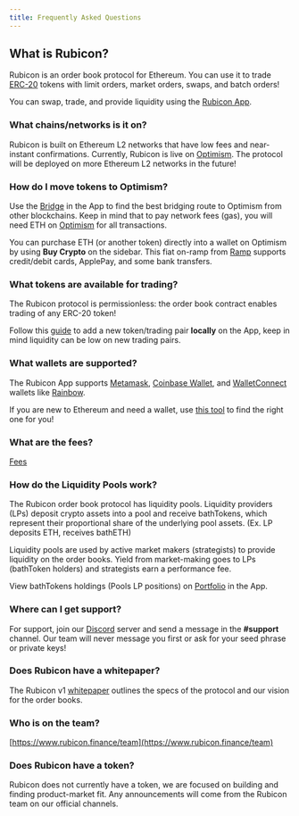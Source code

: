 ```yaml
---
title: Frequently Asked Questions
---
```


## What is Rubicon?

Rubicon is an order book protocol for Ethereum. You can use it to trade [ERC-20](https://ethereum.org/en/developers/docs/standards/tokens/erc-20/) tokens with limit orders, market orders, swaps, and batch orders!

You can swap, trade, and provide liquidity using the [Rubicon App](https://app.rubicon.finance/).

### What chains/networks is it on?

Rubicon is built on Ethereum L2 networks that have low fees and near-instant confirmations. Currently, Rubicon is live on [Optimism](https://www.optimism.io/). The protocol will be deployed on more Ethereum L2 networks in the future!

### How do I move tokens to Optimism?

Use the [Bridge]([url](https://app.rubicon.finance/bridge)) in the App to find the best bridging route to Optimism from other blockchains. Keep in mind that to pay network fees (gas), you will need ETH on [Optimism](https://www.optimism.io/) for all transactions.

You can purchase ETH (or another token) directly into a wallet on Optimism by using **Buy Crypto** on the sidebar. This fiat on-ramp from [Ramp](https://ramp.network/) supports credit/debit cards, ApplePay, and some bank transfers.

### What tokens are available for trading?

The Rubicon protocol is permissionless: the order book contract enables trading of any ERC-20 token!

Follow this [guide](trade/adding-a-trading-pair.md) to add a new token/trading pair **locally** on the App, keep in mind liquidity can be low on new trading pairs.

### What wallets are supported?

The Rubicon App supports [Metamask](https://metamask.io/), [Coinbase Wallet](https://www.coinbase.com/wallet), and [WalletConnect](https://walletconnect.com/) wallets like [Rainbow](https://rainbow.me/).

If you are new to Ethereum and need a wallet, use [this tool](https://ethereum.org/en/wallets/find-wallet/) to find the right one for you!

### What are the fees?

[Fees](href="/docs/guides/trades/fees")

### How do the Liquidity Pools work?

The Rubicon order book protocol has liquidity pools. Liquidity providers (LPs) deposit crypto assets into a pool and receive bathTokens, which represent their proportional share of the underlying pool assets. 
(Ex. LP deposits ETH, receives bathETH)

Liquidity pools are used by active market makers (strategists) to provide liquidity on the order books. Yield from market-making goes to LPs (bathToken holders) and strategists earn a performance fee.

View bathTokens holdings (Pools LP positions) on [Portfolio](https://app.rubicon.finance/portfolio) in the App.

### Where can I get support?

For support, join our [Discord](https://discord.com/invite/E7pS24J) server and send a message in the **#support** channel. Our team will never message you first or ask for your seed phrase or private keys!

### Does Rubicon have a whitepaper?

The Rubicon v1 [whitepaper](https://github.com/RubiconDeFi/rubicon-protocol-v1/blob/master/Rubicon%20v1%20Whitepaper.pdf) outlines the specs of the protocol and our vision for the order books.

### Who is on the team?

[https://www.rubicon.finance/team](https://www.rubicon.finance/team)

### Does Rubicon have a token?

Rubicon does not currently have a token, we are focused on building and finding product-market fit. Any announcements will come from the Rubicon team on our official channels.

